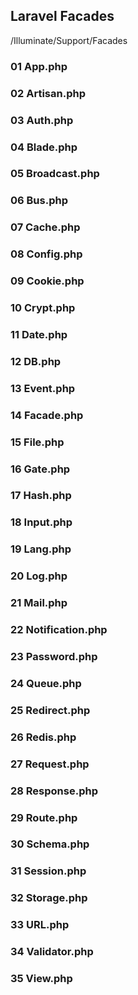## Laravel Facades
/Illuminate/Support/Facades

### 01 App.php
### 02 Artisan.php
### 03 Auth.php
### 04 Blade.php
### 05 Broadcast.php
### 06 Bus.php
### 07 Cache.php
### 08 Config.php
### 09 Cookie.php
### 10 Crypt.php
### 11 Date.php
### 12 DB.php
### 13 Event.php
### 14 Facade.php
### 15 File.php
### 16 Gate.php
### 17 Hash.php
### 18 Input.php
### 19 Lang.php
### 20 Log.php
### 21 Mail.php
### 22 Notification.php
### 23 Password.php
### 24 Queue.php
### 25 Redirect.php
### 26 Redis.php
### 27 Request.php
### 28 Response.php
### 29 Route.php
### 30 Schema.php
### 31 Session.php
### 32 Storage.php
### 33 URL.php
### 34 Validator.php
### 35 View.php